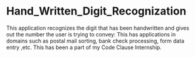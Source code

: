 # Hand_Written_Digit_Recognization
This application recognizes the digit that has been handwritten and gives out the number the user is trying to convey: This has applications in domains such as postal mail sorting, bank check processing, form data entry ,etc. This has been a part of my Code Clause Internship. 
